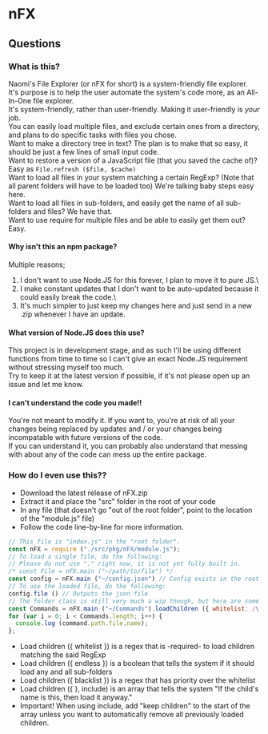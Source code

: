 # nFX

## Questions
### What is this?
Naomi's File Explorer (or nFX for short) is a system-friendly file explorer.\
It's purpose is to help the user automate the system's code more, as an All-In-One file explorer.\
It's system-friendly, rather than user-friendly. Making it user-friendly is *your* job.\
You can easily load multiple files, and exclude certain ones from a directory, and plans to do specific tasks with files you chose.\
Want to make a directory tree in text? The plan is to make that so easy, it should be just a few lines of small input code.\
Want to restore a version of a JavaScript file (that you saved the cache of)? Easy as `File.refresh ($file, $cache)`\
Want to load all files in your system matching a certain RegExp? (Note that all parent folders will have to be loaded too) We're talking baby steps easy here.\
Want to load all files in sub-folders, and easily get the name of all sub-folders and files? We have that.\
Want to use require for multiple files and be able to easily get them out? Easy.

#### Why isn't this an npm package?
Multiple reasons;
1. I don't want to use Node.JS for this forever, I plan to move it to pure JS.\
2. I make constant updates that I don't want to be auto-updated because it could easily break the code.\
3. It's much simpler to just keep my changes here and just send in a new .zip whenever I have an update.

#### What version of Node.JS does this use?
This project is in development stage, and as such I'll be using different functions from time to time so I can't give an exact Node.JS requirement without stressing myself too much.\
Try to keep it at the latest version if possible, if it's not please open up an issue and let me know.

#### I can't understand the code you made!!
You're not meant to modify it. If you want to, you're at risk of all your changes being replaced by updates and / or your changes being incompatable with future versions of the code.\
If you can understand it, you can probably also understand that messing with about any of the code can mess up the entire package.

### How do I even use this??
- Download the latest release of nFX.zip
- Extract it and place the "src" folder in the root of your code
- In any file (that doesn't go "out of the root folder", point to the location of the "module.js" file)
- Follow the code line-by-line for more information.
```js
// This file is "index.js" in the "root folder".
const nFX = require ("./src/pkg/nFX/module.js");
// To load a single file, do the following:
// Please do not use "." right now, it is not yet fully built in.
/* const File = nFX.main ("~/path/to/file") */
const config = nFX.main ("~/config.json") // Config exists in the root folder as "config.json"
// To use the loaded file, do the following:
config.file () // Outputs the json file
// The folder class is still very much a wip though, but here are some examples
const Commands = nFX.main ("~/Commands").loadChildren ({ whitelist: /\.js$/, endless: true });
for (var i = 0; i < Commands.length; i++) {
  console.log (command.path.file.name);
};
```
- Load children ({ whitelist }) is a regex that is -required- to load children matching the said RegExp
- Load children ({ endless }) is a boolean that tells the system if it should load any and all sub-folders
- Load children ({ blacklist }) is a regex that has priority over the whitelist
- Load children ({ }, include) is an array that tells the system "If the child's name is this, then load it anyway."
- Important! When using include, add "keep children" to the start of the array unless you want to automatically remove all previously loaded children.
